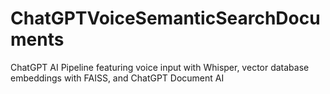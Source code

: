 # ChatGPTVoiceSemanticSearchDocuments
ChatGPT AI Pipeline featuring voice input with Whisper, vector database embeddings with FAISS, and ChatGPT Document AI
